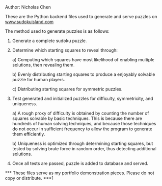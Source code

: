 Author: Nicholas Chen

These are the Python backend files used to generate and serve puzzles on www.sudokuisland.com

The method used to generate puzzles is as follows:

1. Generate a complete sudoku puzzle.

2. Determine which starting squares to reveal through:

	a) Computing which squares have most likelihood of enabling multiple solutions, then revealing them.
	
	b) Evenly distributing starting squares to produce a enjoyably solvable puzzle for human players.
	
	c) Distributing starting squares for symmetric puzzles.
	
3. Test generated and initialized puzzles for difficulty, symmetricity, and uniqueness.

	a) A rough proxy of difficulty is obtained by counting the number of squares solvable by basic techniques. 
	 This is because there are hundreds of human solving techniques, and because those techniques do not occur in sufficient frequency to allow the program to generate them efficiently.
	 
	b) Uniqueness is optimized through determining starting squares, but tested by solving brute force in random order, thus detecting additional solutions.
	
4. Once all tests are passed, puzzle is added to database and served.

*** These files serve as my portfolio demonstration pieces.  Please do not copy or distribute. ***1